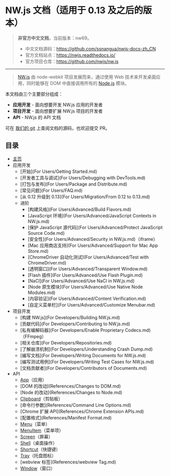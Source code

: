 # NW.js 文档（适用于 0.13 及之后的版本）

> **非官方中文文档**，当前版本：nw69。
> 
> - 中文文档源码：https://github.com/ssnangua/nwjs-docs-zh_CN
> - 官方文档站点：https://nwjs.readthedocs.io/
> - 官方项目仓库：https://github.com/nwjs/nw.js

---

> [NW.js](http://nwjs.io) 由 node-webkit 项目发展而来，通过使用 Web 技术来开发桌面应用，同时能够在 DOM 中直接调用所有的 [Node.js](https://nodejs.org/) 模块。

本文档由三个主要部分组成：

* **应用开发** - 面向想要开发 NW.js 应用的开发者
* **项目开发** - 面向想要扩展 NW.js 项目的开发者
* **API** - NW.js 的 API 文档

可在 [我们的 git](https://github.com/nwjs/nw.js/tree/nw13/docs) 上查阅文档的源码，也欢迎提交 PR。

## 目录

* [主页](index.md)
* 应用开发
    - [开始](For Users/Getting Started.md)
    - [开发者工具与调试](For Users/Debugging with DevTools.md)
    - [打包与发布](For Users/Package and Distribute.md)
    - [常见问题](For Users/FAQ.md)
    - [从 0.12 升级到 0.13](For Users/Migration/From 0.12 to 0.13.md)
    - 进阶
        + [构建风格](For Users/Advanced/Build Flavors.md)
        + [JavaScript 环境](For Users/Advanced/JavaScript Contexts in NW.js.md)
        + [保护 JavaScript 源代码](For Users/Advanced/Protect JavaScript Source Code.md)
        + [安全性](For Users/Advanced/Security in NW.js.md)（iframe）
        + [Mac 应用商店支持](For Users/Advanced/Support for Mac App Store.md)
        + [ChromeDriver 自动化测试](For Users/Advanced/Test with ChromeDriver.md)
        + [透明窗口](For Users/Advanced/Transparent Window.md)
        + [Flash 插件](For Users/Advanced/Use Flash Plugin.md)
        + [NaCl](For Users/Advanced/Use NaCl in NW.js.md)
        + [Node 原生模块](For Users/Advanced/Use Native Node Modules.md)
        + [内容验证](For Users/Advanced/Content Verification.md)
        + [自定义菜单栏](For Users/Advanced/Customize Menubar.md)
* 项目开发
    - [构建 NW.js](For Developers/Building NW.js.md)
    - [贡献代码](For Developers/Contributing to NW.js.md)
    - [私有编解码器](For Developers/Enable Proprietary Codecs.md)（FFmpeg）
    - [相关仓库](For Developers/Repositories.md)
    - [了解崩溃机制](For Developers/Understanding Crash Dump.md)
    - [编写文档](For Developers/Writing Documents for NW.js.md)
    - [编写测试用例](For Developers/Writing Test Cases for NW.js.md)
    - [文档贡献者](For Developers/Contributors of Documents.md)
* API
    - [App](References/App.md)（应用）
    - [DOM 的改动](References/Changes to DOM.md)
    - [Node 的改动](References/Changes to Node.md)
    - [Clipboard](References/Clipboard.md)（剪贴板）
    - [命令行参数](References/Command Line Options.md)
    - [Chrome 扩展 API](References/Chrome Extension APIs.md)
    - [配置格式](References/Manifest Format.md)
    - [Menu](References/Menu.md)（菜单）
    - [MenuItem](References/MenuItem.md)（菜单项）
    - [Screen](References/Screen.md)（屏幕）
    - [Shell](References/Shell.md)（桌面操作）
    - [Shortcut](References/Shortcut.md)（快捷键）
    - [Tray](References/Tray.md)（托盘图标）
    - [webview 标签](References/webview Tag.md)
    - [Window](References/Window.md)（窗口）
